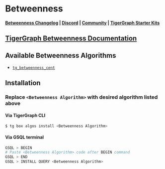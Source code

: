 
# Betweenness

#### [Betweenness Changelog](https://github.com/karimsaraipour/gsql-graph-algorithms/blob/master/algorithms/Centrality/betweenness/CHANGELOG.md) | [Discord](https://discord.gg/vFbmPyvJJN) | [Community](https://community.tigergraph.com) | [TigerGraph Starter Kits](https://github.com/zrougamed/TigerGraph-Starter-Kits-Parser)

## [TigerGraph Betweenness Documentation](https://docs.tigergraph.com/tigergraph-platform-overview/graph-algorithm-library#betweenness-centrality)

## Available Betweenness Algorithms 

* [`tg_betweenness_cent`](https://github.com/karimsaraipour/gsql-graph-algorithms/blob/master/algorithms/Centrality/betweenness/tg_betweenness_cent.gsql)

## Installation 

### Replace `<Betweenness Algorithm>` with desired algorithm listed above 

#### Via TigerGraph CLI

```bash
$ tg box algos install <Betweenness Algorithm>
```

#### Via GSQL terminal

```bash
GSQL > BEGIN
# Paste <Betweenness Algorithm> code after BEGIN command
GSQL > END 
GSQL > INSTALL QUERY <Betweenness Algorithm>
```